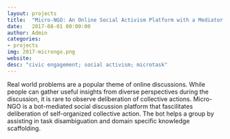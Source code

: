 ```yaml
---
layout: projects
title:  "Micro-NGO: An Online Social Activism Platform with a Mediator Bot"
date:   2017-08-01 00:00:00
author: Admin
categories:
- projects
img: 2017-microngo.png
website:
desc: "civic engagement; social activism; microtask"
---
```

Real world problems are a popular theme of online discussions. While people can gather useful insights from diverse perspectives during the discussion, it is rare to observe deliberation of collective actions. Micro-NGO is a bot-mediated social discussion platform that fascilitates deliberation of self-organized collective action. The bot helps a group by assisting in task disambiguation and domain specific knowledge scaffolding.